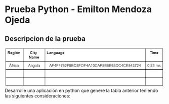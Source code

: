 # Prueba Python - Emilton Mendoza Ojeda

## Descripcion de la prueba
![avatar](images/tabla.jpg)
Desarrolle una aplicación en python que genere la tabla anterior teniendo las siguientes consideraciones:
